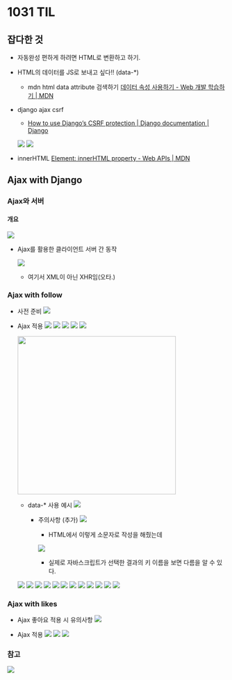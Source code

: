 # 1031 TIL

## 잡다한 것

- 자동완성 편하게 하려면 HTML로 변환하고 하기.

- HTML의 데이터를 JS로 보내고 싶다!! (data-*)
  
  - mdn html data attribute 검색하기
    [데이터 속성 사용하기 - Web 개발 학습하기 | MDN](https://developer.mozilla.org/ko/docs/Learn/HTML/Howto/Use_data_attributes)

- django ajax csrf
  
  - [How to use Django’s CSRF protection | Django documentation | Django](https://docs.djangoproject.com/en/4.2/howto/csrf/)
  
  ![](1031_assets/2023-10-31-09-55-38-image.png)
  ![](1031_assets/2023-10-31-09-57-02-image.png)

- innerHTML
  [Element: innerHTML property - Web APIs | MDN](https://developer.mozilla.org/en-US/docs/Web/API/Element/innerHTML)

## Ajax with Django

### Ajax와 서버

#### 개요

![](1031_assets/2023-10-30-21-44-54-image.png)

- Ajax를 활용한 클라이언트 서버 간 동작
  
  ![](1031_assets/2023-10-30-21-45-17-image.png)
  
  - 여기서 XML이 아닌 XHR임(오타.)

### Ajax with follow

- 사전 준비
  ![](1031_assets/2023-10-30-21-45-32-image.png)

- Ajax 적용
  ![](1031_assets/2023-10-30-21-45-45-image.png)
  ![](1031_assets/2023-10-30-21-45-52-image.png)
  ![](1031_assets/2023-10-30-21-45-58-image.png)
  ![](1031_assets/2023-10-30-21-46-04-image.png)
  ![](1031_assets/2023-10-30-21-46-11-image.png)
  
  <img src="1031_assets/2023-10-30-21-47-02-image.png" title="" alt="" width="364">
  
  - data-* 사용 예시
    ![](1031_assets/2023-10-30-21-47-37-image.png)
    
    - 주의사항 (추가)
      ![](1031_assets/2023-10-31-09-45-26-image.png)
      
      - HTML에서 이렇게 소문자로 작성을 해줬는데 
      
      ![](1031_assets/2023-10-31-09-46-21-image.png)
      
      - 실제로 자바스크립트가 선택한 결과의 키 이름을 보면 다름을 알 수 있다.
  
  ![](1031_assets/2023-10-30-21-47-47-image.png)
  ![](1031_assets/2023-10-30-21-47-59-image.png)
  ![](1031_assets/2023-10-30-21-48-09-image.png)
  ![](1031_assets/2023-10-30-21-48-16-image.png)
  ![](1031_assets/2023-10-30-21-48-24-image.png)
  ![](1031_assets/2023-10-30-21-48-31-image.png)
  ![](1031_assets/2023-10-30-21-48-37-image.png)
  ![](1031_assets/2023-10-30-21-48-44-image.png)
  ![](1031_assets/2023-10-30-21-48-51-image.png)
  ![](1031_assets/2023-10-30-21-48-58-image.png)
  ![](1031_assets/2023-10-30-21-49-04-image.png)
  ![](1031_assets/2023-10-30-21-49-11-image.png)

### Ajax with likes

- Ajax 좋아요 적용 시 유의사항
  ![](1031_assets/2023-10-30-21-49-31-image.png)

- Ajax 적용
  ![](1031_assets/2023-10-30-21-49-47-image.png)
  ![](1031_assets/2023-10-30-21-49-55-image.png)
  ![](1031_assets/2023-10-30-21-50-04-image.png)

### 참고

![](1031_assets/2023-10-30-21-50-30-image.png)
